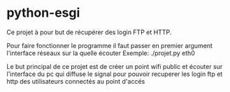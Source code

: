 # python-esgi

Ce projet à pour but de récupérer des login FTP et HTTP.

Pour faire fonctionner le programme il faut passer en premier argument l'interface réseaux sur la quelle écouter
Exemple:
./projet.py eth0

Le but principal de ce projet est de créer un point wifi public et écouter sur l'interface du pc qui diffuse le signal pour pouvoir recuperer les login ftp et http des utilisateurs connectés au point d'accés
